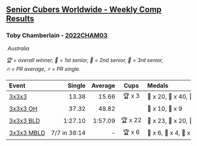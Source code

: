 <style>table {white-space: nowrap;}</style>
<link rel="stylesheet" type="text/css" href="/scw-comp/css/flags.css" />

## [Senior Cubers Worldwide - Weekly Comp Results](/scw-comp/results/)
### Toby Chamberlain - [2022CHAM03](https://www.worldcubeassociation.org/persons/2022CHAM03)

<i class="flag flag-AU" />&nbsp;Australia

<span style="white-space: nowrap;">🏆 = overall winner</span>, <span style="white-space: nowrap;">🥇 = 1st senior</span>, <span style="white-space: nowrap;">🥈 = 2nd senior</span>, <span style="white-space: nowrap;">🥉 = 3rd senior</span>, <span style="white-space: nowrap;">🔥 = PR average</span>, <span style="white-space: nowrap;">⚡ = PR single</span>.

| Event | Single | Average | Cups | Medals | Achievements|
| :-- | --: | --: | :--: | :-- | :-- |
| [3x3x3](333.md) | 13.38 | 15.66 | 🏆 x 3 | 🥇 x 20, 🥈 x 40, 🥉 x 32 | 🔥 x 17, ⚡ x 14 |
| [3x3x3 OH](333oh.md) | 37.32 | 49.82 |  | 🥈 x 10, 🥉 x 9 | 🔥 x 6, ⚡ x 3 |
| [3x3x3 BLD](333bf.md) | 1:27.10 | 1:57.09 | 🏆 x 22 | 🥇 x 23, 🥈 x 20, 🥉 x 15 | 🔥 x 4, ⚡ x 12 |
| [3x3x3 MBLD](333mbf.md) | 7/7 in 38:14 | - | 🏆 x 6 | 🥇 x 6, 🥈 x 4, 🥉 x 3 | ⚡ x 5 |

<!-- Global site tag (gtag.js) - Google Analytics -->
<script async src="https://www.googletagmanager.com/gtag/js?id=UA-86348435-3"></script>
<script>window.dataLayer = window.dataLayer || []; function gtag() {dataLayer.push(arguments);} gtag('js', new Date()); gtag('config', 'UA-86348435-3');</script>
